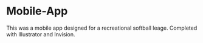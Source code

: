 # Mobile-App

This was a mobile app designed for a recreational softball leage. Completed with Illustrator and Invision.

